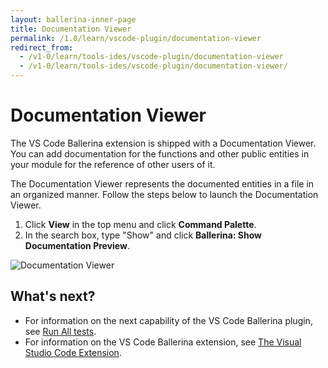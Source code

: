 ```yaml
---
layout: ballerina-inner-page
title: Documentation Viewer
permalink: /1.0/learn/vscode-plugin/documentation-viewer
redirect_from:
  - /v1-0/learn/tools-ides/vscode-plugin/documentation-viewer
  - /v1-0/learn/tools-ides/vscode-plugin/documentation-viewer/
---
```


# Documentation Viewer

The VS Code Ballerina extension is shipped with a Documentation Viewer. You can add documentation for the functions and other public entities in your module for the reference of other users of it. 

The Documentation Viewer represents the documented entities in a file in an organized manner. Follow the steps below to launch the Documentation Viewer.

1. Click **View** in the top menu and click **Command Palette**.
2. In the search box, type "Show" and click **Ballerina: Show Documentation Preview**.

![Documentation Viewer](/v1-0/learn/images/documentation-viewer.gif)

## What's next?

- For information on the next capability of the VS Code Ballerina plugin, see [Run All tests](/1.0//learn/vscode-plugin/run-all-tests).
- For information on the VS Code Ballerina extension, see [The Visual Studio Code Extension](/1.0/learn/vscode-plugin).


